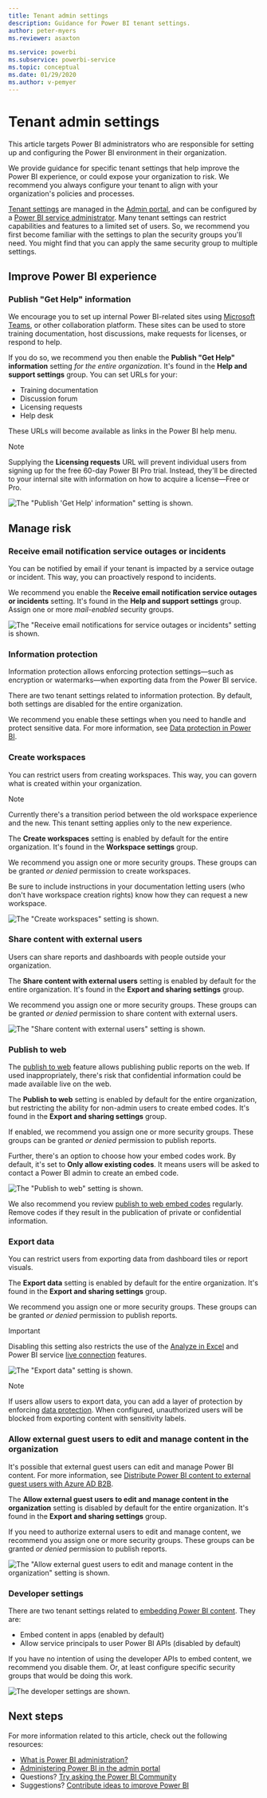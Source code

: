 ```yaml
---
title: Tenant admin settings
description: Guidance for Power BI tenant settings.
author: peter-myers
ms.reviewer: asaxton

ms.service: powerbi
ms.subservice: powerbi-service
ms.topic: conceptual
ms.date: 01/29/2020
ms.author: v-pemyer
---
```


# Tenant admin settings

This article targets Power BI administrators who are responsible for setting up and configuring the Power BI environment in their organization.

We provide guidance for specific tenant settings that help improve the Power BI experience, or could expose your organization to risk. We recommend you always configure your tenant to align with your organization's policies and processes.

[Tenant settings](../service-admin-portal.md#tenant-settings) are managed in the [Admin portal](https://app.powerbi.com/admin-portal/tenantSettings), and can be configured by a [Power BI service administrator](../service-admin-administering-power-bi-in-your-organization.md#administrator-roles-related-to-power-bi). Many tenant settings can restrict capabilities and features to a limited set of users. So, we recommend you first become familiar with the settings to plan the security groups you'll need. You might find that you can apply the same security group to multiple settings.

## Improve Power BI experience

### Publish "Get Help" information

We encourage you to set up internal Power BI-related sites using [Microsoft Teams](/microsoftteams), or other collaboration platform. These sites can be used to store training documentation, host discussions, make requests for licenses, or respond to help.

If you do so, we recommend you then enable the **Publish "Get Help" information** setting _for the entire organization_. It's found in the **Help and support settings** group. You can set URLs for your:

- Training documentation
- Discussion forum
- Licensing requests
- Help desk

These URLs will become available as links in the Power BI help menu.

> [!NOTE]
> Supplying the **Licensing requests** URL will prevent individual users from signing up for the free 60-day Power BI Pro trial. Instead, they'll be directed to your internal site with information on how to acquire a license—Free or Pro.

![The "Publish 'Get Help' information" setting is shown.](media/admin-tenant-settings/publish-get-help-information.png)

## Manage risk

### Receive email notification service outages or incidents

You can be notified by email if your tenant is impacted by a service outage or incident. This way, you can proactively respond to incidents.

We recommend you enable the **Receive email notification service outages or incidents** setting. It's found in the **Help and support settings** group. Assign one or more _mail-enabled_ security groups.

![The "Receive email notifications for service outages or incidents" setting is shown.](media/admin-tenant-settings/receive-email-notifications-for-service-outages-or-incidents.png)

### Information protection

Information protection allows enforcing protection settings—such as encryption or watermarks—when exporting data from the Power BI service.

There are two tenant settings related to information protection. By default, both settings are disabled for the entire organization.

We recommend you enable these settings when you need to handle and protect sensitive data. For more information, see [Data protection in Power BI](../admin/service-security-data-protection-overview.md).

### Create workspaces

You can restrict users from creating workspaces. This way, you can govern what is created within your organization.

> [!NOTE]
> Currently there's a transition period between the old workspace experience and the new. This tenant setting applies only to the new experience.

The **Create workspaces** setting is enabled by default for the entire organization. It's found in the **Workspace settings** group.

We recommend you assign one or more security groups. These groups can be granted _or denied_ permission to create workspaces.

Be sure to include instructions in your documentation letting users (who don't have workspace creation rights) know how they can request a new workspace.

![The "Create workspaces" setting is shown.](media/admin-tenant-settings/create-workspaces.png)

### Share content with external users

Users can share reports and dashboards with people outside your organization.

The **Share content with external users** setting is enabled by default for the entire organization. It's found in the **Export and sharing settings** group.

We recommend you assign one or more security groups. These groups can be granted _or denied_ permission to share content with external users.

![The "Share content with external users" setting is shown.](media/admin-tenant-settings/share-content-with-external-users.png)

### Publish to web

The [publish to web](../service-publish-to-web.md) feature allows publishing public reports on the web. If used inappropriately, there's risk that confidential information could be made available live on the web.

The **Publish to web** setting is enabled by default for the entire organization, but restricting the ability for non-admin users to create embed codes. It's found in the **Export and sharing settings** group.

If enabled, we recommend you assign one or more security groups. These groups can be granted _or denied_ permission to publish reports.

Further, there's an option to choose how your embed codes work. By default, it's set to **Only allow existing codes**. It means users will be asked to contact a Power BI admin to create an embed code.

![The "Publish to web" setting is shown.](media/admin-tenant-settings/publish-to-web.png)

We also recommend you review [publish to web embed codes](https://app.powerbi.com/admin-portal/embedCodes) regularly. Remove codes if they result in the publication of private or confidential information.

### Export data

You can restrict users from exporting data from dashboard tiles or report visuals.

The **Export data** setting is enabled by default for the entire organization. It's found in the **Export and sharing settings** group.

We recommend you assign one or more security groups. These groups can be granted _or denied_ permission to publish reports.

> [!IMPORTANT]
> Disabling this setting also restricts the use of the [Analyze in Excel](../service-analyze-in-excel.md) and Power BI service [live connection](../desktop-report-lifecycle-datasets.md#using-a-power-bi-service-live-connection-for-report-lifecycle-management) features.

![The "Export data" setting is shown.](media/admin-tenant-settings/export-data.png)

> [!NOTE]
> If users allow users to export data, you can add a layer of protection by enforcing [data protection](../admin/service-security-data-protection-overview.md). When configured, unauthorized users will be blocked from exporting content with sensitivity labels.

### Allow external guest users to edit and manage content in the organization

It's possible that external guest users can edit and manage Power BI content. For more information, see [Distribute Power BI content to external guest users with Azure AD B2B](../service-admin-azure-ad-b2b.md).

The **Allow external guest users to edit and manage content in the organization** setting is disabled by default for the entire organization. It's found in the **Export and sharing settings** group.

If you need to authorize external users to edit and manage content, we recommend you assign one or more security groups. These groups can be granted _or denied_ permission to publish reports.

![The "Allow external guest users to edit and manage content in the organization" setting is shown.](media/admin-tenant-settings/allow-external-guest-users.png)

### Developer settings

There are two tenant settings related to [embedding Power BI content](../developer/embedding.md). They are:

- Embed content in apps (enabled by default)
- Allow service principals to user Power BI APIs (disabled by default)

If you have no intention of using the developer APIs to embed content, we recommend you disable them. Or, at least configure specific security groups that would be doing this work.

![The developer settings are shown.](media/admin-tenant-settings/developer-settings.png)

## Next steps

For more information related to this article, check out the following resources:

- [What is Power BI administration?](../service-admin-administering-power-bi-in-your-organization.md)
- [Administering Power BI in the admin portal](/service-admin-portal.md)
- Questions? [Try asking the Power BI Community](https://community.powerbi.com/)
- Suggestions? [Contribute ideas to improve Power BI](https://ideas.powerbi.com)
